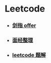 # Leetcode

- ### [剑指 offer](/leetcode/offer.html)
- ### [面经整理](/leetcode/interview/index.html)
- ### [leetcode 题解](/leetcode/solutions.html)
